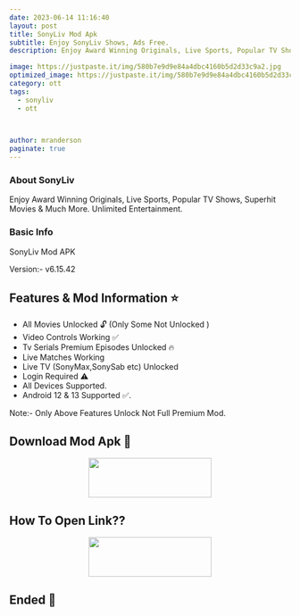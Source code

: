 ```yaml
---
date: 2023-06-14 11:16:40
layout: post
title: SonyLiv Mod Apk
subtitle: Enjoy SonyLiv Shows, Ads Free.
description: Enjoy Award Winning Originals, Live Sports, Popular TV Shows, Superhit Movies & Much More. Unlimited Entertainment.

image: https://justpaste.it/img/580b7e9d9e84a4dbc4160b5d2d33c9a2.jpg
optimized_image: https://justpaste.it/img/580b7e9d9e84a4dbc4160b5d2d33c9a2.jpg
category: ott
tags:
  - sonyliv
  - ott


 
author: mranderson
paginate: true
---
```


### About SonyLiv
Enjoy Award Winning Originals, Live Sports, Popular TV Shows, Superhit Movies & Much More. Unlimited Entertainment.

### Basic Info
SonyLiv Mod APK

Version:- v6.15.42 

<!--page-->

## Features & Mod Information ⭐


- All Movies Unlocked 🔓
(Only Some Not Unlocked )
- Video Controls Working ✅
- Tv Serials Premium Episodes Unlocked 🔥
- Live Matches Working 
- Live TV (SonyMax,SonySab etc) Unlocked 
- Login Required ⚠️
- All Devices Supported.
- Android 12 & 13 Supported ✅.

Note:- Only Above Features Unlock Not Full Premium Mod.

## Download Mod Apk 📩

<p align="center"><a href="
https://m.easysky.in/04XQ"><img src="https://img.shields.io/badge/Download-Now-black?&style=for-the-badge&logo=download" width="220" height="70.45"></a></p>


## How To Open Link??

<p align="center"><a href="https://t.me/HowToRedirect/9"><img src="https://img.shields.io/badge/HowToOpen-Link-black?&style=for-the-badge&logo=telegram" width="220" height="70.45"></a></p>

## Ended 👀